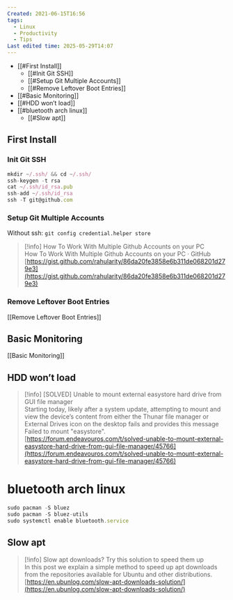 ```yaml
---
Created: 2021-06-15T16:56
tags:
  - Linux
  - Productivity
  - Tips
Last edited time: 2025-05-29T14:07
---
```

- [[#First Install]]
    - [[#Init Git SSH]]
    - [[#Setup Git Multiple Accounts]]
    - [[#Remove Leftover Boot Entries]]
- [[#Basic Monitoring]]
- [[#HDD won’t load]]
- [[#bluetooth arch linux]]
    - [[#Slow apt]]
  
## First Install
### Init Git SSH
```JavaScript
mkdir ~/.ssh/ && cd ~/.ssh/
ssh-keygen -t rsa
cat ~/.ssh/id_rsa.pub
ssh-add ~/.ssh/id_rsa
ssh -T git@github.com
```
### Setup Git Multiple Accounts
Without ssh: `git config credential.helper store`

> [!info] How To Work With Multiple Github Accounts on your PC  
> How To Work With Multiple Github Accounts on your PC · GitHub  
> [https://gist.github.com/rahularity/86da20fe3858e6b311de068201d279e3](https://gist.github.com/rahularity/86da20fe3858e6b311de068201d279e3)  
### Remove Leftover Boot Entries
[[Remove Leftover Boot Entries]]
  
## Basic Monitoring
[[Basic Monitoring]]
  
## HDD won’t load

> [!info] [SOLVED] Unable to mount external easystore hard drive from GUI file manager  
> Starting today, likely after a system update, attempting to mount and view the device’s content from either the Thunar file manager or External Drives icon on the desktop fails and provides this message Failed to mount "easystore".  
> [https://forum.endeavouros.com/t/solved-unable-to-mount-external-easystore-hard-drive-from-gui-file-manager/45766](https://forum.endeavouros.com/t/solved-unable-to-mount-external-easystore-hard-drive-from-gui-file-manager/45766)  
  
# bluetooth arch linux
```JavaScript
sudo pacman -S bluez
sudo pacman -S bluez-utils
sudo systemctl enable bluetooth.service 
```
## Slow apt

> [!info] Slow apt downloads? Try this solution to speed them up  
> In this post we explain a simple method to speed up apt downloads from the repositories available for Ubuntu and other distributions.  
> [https://en.ubunlog.com/slow-apt-downloads-solution/](https://en.ubunlog.com/slow-apt-downloads-solution/)